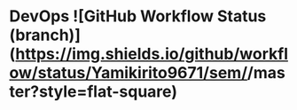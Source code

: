 # DevOps ![GitHub Workflow Status (branch)](https://img.shields.io/github/workflow/status/Yamikirito9671/sem/<action name taken from main.yml>/master?style=flat-square)
